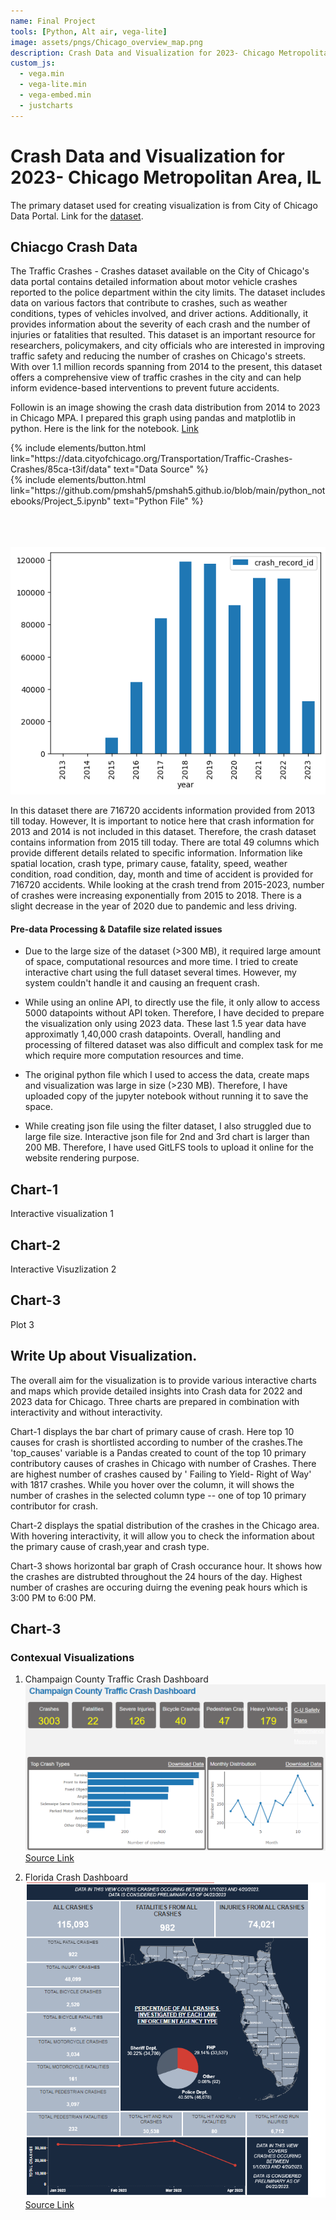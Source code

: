 ```yaml
---
name: Final Project
tools: [Python, Alt air, vega-lite]
image: assets/pngs/Chicago_overview_map.png
description: Crash Data and Visualization for 2023- Chicago Metropolitan Area. Image source- commons.wikimedia.org
custom_js:
  - vega.min
  - vega-lite.min
  - vega-embed.min
  - justcharts
---
```



# Crash Data and Visualization for 2023- Chicago Metropolitan Area, IL

The primary dataset used for creating visualization is from City of Chicago Data Portal. Link for the [dataset](https://data.cityofchicago.org/Transportation/Traffic-Crashes-Crashes/85ca-t3if).


## Chiacgo Crash Data

The Traffic Crashes - Crashes dataset available on the City of Chicago's data portal contains detailed information about motor vehicle crashes reported to the police department within the city limits. The dataset includes data on various factors that contribute to crashes, such as weather conditions, types of vehicles involved, and driver actions. Additionally, it provides information about the severity of each crash and the number of injuries or fatalities that resulted. This dataset is an important resource for researchers, policymakers, and city officials who are interested in improving traffic safety and reducing the number of crashes on Chicago's streets. With over 1.1 million records spanning from 2014 to the present, this dataset offers a comprehensive view of traffic crashes in the city and can help inform evidence-based interventions to prevent future accidents.

Followin is an image showing the crash data distribution from 2014 to 2023 in Chicago MPA. I prepared this graph using pandas and matplotlib in python. Here is the link for the notebook. [Link](https://github.com/pmshah5/pmshah5.github.io/blob/main/python_notebooks/Project_5.ipynb)

<div class="left">
{% include elements/button.html link="https://data.cityofchicago.org/Transportation/Traffic-Crashes-Crashes/85ca-t3if/data" text="Data Source" %}
</div>

<div class="right">
{% include elements/button.html link="https://github.com/pmshah5/pmshah5.github.io/blob/main/python_notebooks/Project_5.ipynb" text="Python File" %}
</div>
<br>
<br>
<br>

![Crash Data Distribution 2013-2023, Chicago MPA](/assets/pngs/crash_1.png)

In this dataset there are 716720 accidents information provided from 2013 till today. However, It is important to notice here that crash information for 2013 and 2014 is not included in this dataset. Therefore, the crash dataset contains information from 2015 till today. There are total 49 columns which provide different details related to specific information. Information like spatial location, crash type, primary cause, fatality, speed, weather condition, road condition, day, month and time of accident is provided for 716720 accidents. 
While looking at the crash trend from 2015-2023, number of crashes were increasing exponentially from 2015 to 2018. There is a slight decrease in the year of 2020 due to pandemic and less driving. 

#### Pre-data Processing & Datafile size related issues

- Due to the large size of the dataset (>300 MB), it required large amount of space, computational resources and more time. I tried to create interactive chart using the full dataset several times. However, my system couldn't handle it and causing an frequent crash. 

- While using an online API, to directly use the file, it only allow to access 5000 datapoints without API token. Therefore, I have decided to prepare the visualization only using 2023 data. These last 1.5 year data have approximatly 1,40,000 crash datapoints. Overall, handling and processing of filtered dataset was also difficult and complex task for me which require more computation resources and time. 

- The original python file which I used to access the data, create maps and visualization was large in size (>230 MB). Therefore, I have uploaded copy of the jupyter notebook without running it to save the space.

- While creating json file using the filter dataset, I also struggled due to large file size. Interactive json file for 2nd and 3rd chart is larger than 200 MB. Therefore, I have used GitLFS tools to upload it online for the website rendering purpose.

## Chart-1


Interactive visualization 1

<vegachart schema-url="{{ site.baseurl }}/assets/json/new_fp_1.json" style="width: 100%"></vegachart>


## Chart-2

Interactive Visuzlization 2

<vegachart schema-url="{{ site.baseurl }}/assets/json/new_fp_2.json" style="width: 100%"></vegachart>

## Chart-3


Plot 3

<vegachart schema-url="{{ site.baseurl }}/assets/json/new_fp_3.json" style="width: 100%"></vegachart>



## Write Up about Visualization.

The overall aim for the visualization is to provide various interactive charts and maps which provide detailed insights into Crash data for 2022 and 2023 data for Chicago. Three charts are prepared in combination with interactivity and without interactivity. 

Chart-1 displays the bar chart of primary cause of crash. Here top 10 causes for crash is shortlisted according to number of the crashes.The 'top_causes' variable is a Pandas created to count of the top 10 primary contributory causes of crashes in Chicago with number of Crashes. There are highest number of crashes caused by ' Failing to Yield- Right of Way' with 1817 crashes. While you hover over the column, it will shows the number of crashes in the selected column type -- one of top 10 primary contributor for crash.

Chart-2 displays the spatial distribution of the crashes in the Chicago area. With hovering interactivity, it will allow you to check the information about the primary cause of crash,year and crash type.

Chart-3 shows horizontal bar graph of Crash occurance hour. It shows how the crashes are distrubted throughout the 24 hours of the day. Highest number of crashes are occuring duirng the evening peak hours which is 3:00 PM to 6:00 PM.
   

## Chart-3

### Contexual Visualizations

1. Champaign County Traffic Crash Dashboard
![Traffic Crash Dashboard, Champaign County](/assets/pngs/fld.png)
[Source Link](https://crashdashboard.ccrpc.org/)

2. Florida Crash Dashboard
![Traffic Crash Dashboard, Florida State](/assets/pngs/Champ_dashboard.png)
[Source Link](https://www.flhsmv.gov/traffic-crash-reports/crash-dashboard/)

